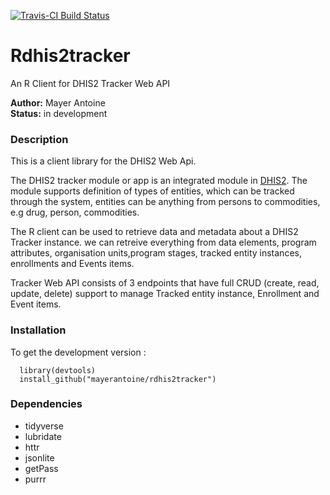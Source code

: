 [![Travis-CI Build Status](https://travis-ci.org/mayerantoine/Rdhis2tracker.svg?branch=master)](https://travis-ci.org/mayerantoine/Rdhis2tracker)

# Rdhis2tracker
An R Client for DHIS2 Tracker Web API

__Author:__ Mayer Antoine <br/>
__Status:__ in development


### Description
This is a client library for the DHIS2 Web Api. 

The DHIS2 tracker module or app is an integrated module in [DHIS2](https://www.dhis2.org/). The module supports definition of types of entities, which can be tracked through the system, entities can be anything from persons to commodities, e.g drug, person, commodities. <br/>

The R client can be used to retrieve data and metadata about a DHIS2 Tracker instance. we can retreive everything from data elements, program attributes, organisation units,program stages, tracked entity instances, enrollments and Events items.<br/>


Tracker Web API consists of 3 endpoints that have full CRUD (create, read, update, delete) support to manage Tracked entity instance, Enrollment and Event items. <br/>


### Installation

To get the development version :  <br/>

```
  library(devtools)
  install_github("mayerantoine/rdhis2tracker")
```

### Dependencies
* tidyverse
* lubridate
* httr
* jsonlite
* getPass
* purrr 
